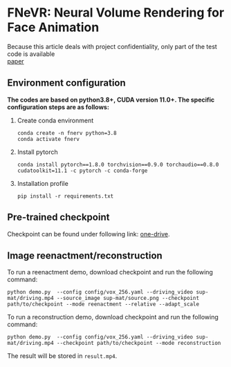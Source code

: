 # FNeVR: Neural Volume Rendering for Face Animation

Because this article deals with project confidentiality, only part of the test code is available  \
[paper](https://arxiv.org/abs/2209.10340)

## Environment configuration

 **The codes are based on python3.8+, CUDA version 11.0+. The specific configuration steps are as follows:**

1. Create conda environment
   
   ```shell
   conda create -n fnerv python=3.8
   conda activate fnerv
   ```

2. Install pytorch
   
   ```shell
   conda install pytorch==1.8.0 torchvision==0.9.0 torchaudio==0.8.0 cudatoolkit=11.1 -c pytorch -c conda-forge
   ```

3. Installation profile
   
   ```shell
   pip install -r requirements.txt
   ```

## Pre-trained checkpoint

Checkpoint can be found under following link: [one-drive](https://1drv.ms/u/s!AraiW_uJqO8vhW-6kP0kWUyd_K7T?e=2fKBcx).

## Image reenactment/reconstruction

To run a reenactment demo, download checkpoint and run the following command:

```shell
python demo.py  --config config/vox_256.yaml --driving_video sup-mat/driving.mp4 --source_image sup-mat/source.png --checkpoint path/to/checkpoint --mode reenactment --relative --adapt_scale
```

To run a reconstruction demo, download checkpoint and run the following command:

```shell
python demo.py  --config config/vox_256.yaml --driving_video sup-mat/driving.mp4 --checkpoint path/to/checkpoint --mode reconstruction
```

The result will be stored in `result.mp4`.
